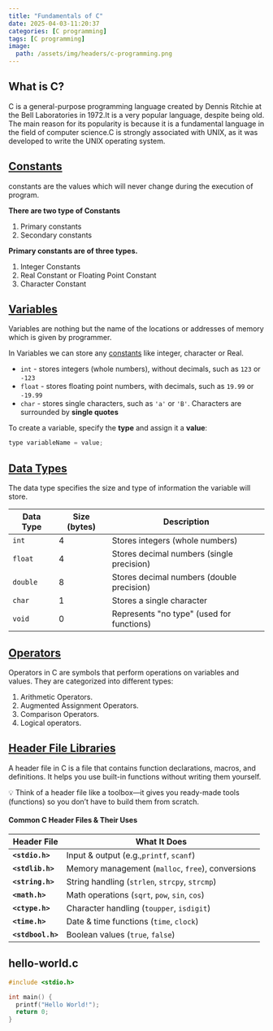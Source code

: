 ```yaml
---
title: "Fundamentals of C"
date: 2025-04-03-11:20:37
categories: [C programming]
tags: [C programming]
image:
  path: /assets/img/headers/c-programming.png
---
```

<!--[**1.What is C?**](#what-is-c)

[**2.constants**](#constants)

[**3.Variables**](#variables)

[**Data Types in C**](#data-types-in-c)

[**4.Header File Libraries**](#header-file-libraries)

[**5.hello-world.c**](#hello-worldc)-->

## **What is C?**

C is a general-purpose programming language created by Dennis Ritchie at the Bell Laboratories in 1972.It is a very popular language, despite being old. The main reason for its popularity is because it is a fundamental language in the field of computer science.C is strongly associated with UNIX, as it was developed to write the UNIX operating system.

## [**Constants**](/posts/constants-in-c/)

constants are the values which will never change during the execution of program.

 **There are two type of Constants**

1. Primary constants
2. Secondary constants

**Primary constants are of three types.**

1. Integer Constants 
2. Real Constant or Floating Point Constant
3. Character Constant

## [**Variables**](/posts/variables-format-specifiers-in-c/)

Variables are nothing but the name of the locations or addresses of memory which is
given by programmer.

In Variables we can store any [constants](#constants) like integer, character or Real.

- `int` - stores integers (whole numbers), without decimals, such as `123` or `-123`
- `float` - stores floating point numbers, with decimals, such as `19.99` or `-19.99`
- `char` - stores single characters, such as `'a'` or `'B'`. Characters are surrounded by **single quotes**

To create a variable, specify the **type** and assign it a **value**:

```c
type variableName = value;
```

## [**Data Types**](/posts/data-types-of-c/)

The data type specifies the size and type of information the variable will store.


| Data Type | Size (bytes) | Description                               |
| ----------- | -------------- | ------------------------------------------- |
| `int`     | 4            | Stores integers (whole numbers)           |
| `float`   | 4            | Stores decimal numbers (single precision) |
| `double`  | 8            | Stores decimal numbers (double precision) |
| `char`    | 1            | Stores a single character                 |
| `void`    | 0            | Represents "no type" (used for functions) |

## [**Operators**](/posts/operators-in-c/)

Operators in C are symbols that perform operations on variables and values. They are categorized into different types:

1. Arithmetic Operators.
2. Augmented Assignment Operators.
3. Comparison Operators.
4. Logical operators.


## [**Header File Libraries**](/posts/header-file-libraries-in-c/)

A header file in C is a file that contains function declarations, macros, and definitions. It helps you use built-in functions without writing them yourself.

💡 Think of a header file like a toolbox—it gives you ready-made tools (functions) so you don’t have to build them from scratch.

#### **Common C Header Files & Their Uses**


| **Header File**   | **What It Does**                                  |
| ------------------- | --------------------------------------------------- |
| **`<stdio.h>`**   | Input & output (e.g.,`printf`, `scanf`)           |
| **`<stdlib.h>`**  | Memory management (`malloc`, `free`), conversions |
| **`<string.h>`**  | String handling (`strlen`, `strcpy`, `strcmp`)    |
| **`<math.h>`**    | Math operations (`sqrt`, `pow`, `sin`, `cos`)     |
| **`<ctype.h>`**   | Character handling (`toupper`, `isdigit`)         |
| **`<time.h>`**    | Date & time functions (`time`, `clock`)           |
| **`<stdbool.h>`** | Boolean values (`true`, `false`)                  |

## **hello-world.c**

```c
#include <stdio.h>

int main() {
  printf("Hello World!");
  return 0;
}
```
